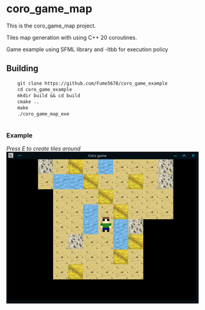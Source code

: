 # coro_game_map

This is the coro_game_map project.

Tiles map generation with using C++ 20 coroutines.

Game example using SFML library and -ltbb for execution policy

## Building

```
    git clone https://github.com/Fume5678/coro_game_example
    cd coro_game_example
    mkdir build && cd build
    cmake .. 
    make 
    ./coro_game_map_exe
    
```

### Example

_Press E to create tiles around_
![img.png](img.png)